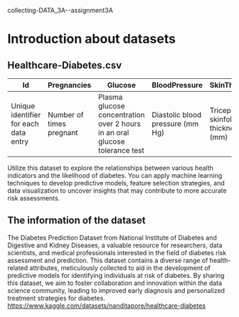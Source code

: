 collecting-DATA_3A--assignment3A
# Introduction about datasets

## Healthcare-Diabetes.csv

| Id | Pregnancies | Glucose | BloodPressure | SkinThickness | Insulin | BMI | DiabetesPedigreeFunction | Age | Outcome |
|-------------|--------|-----|-----|--------------|-------------|----------------|-------------------|-------------------|------|
| Unique identifier for each data entry | Number of times pregnant | Plasma glucose concentration over 2 hours in an oral glucose tolerance test | Diastolic blood pressure (mm Hg) | Triceps skinfold thickness (mm) | 2-Hour serum insulin (mu U/ml) | Body mass index (weight in kg / height in m^2) | Diabetes pedigree function, a genetic score of diabetes | Age in years | Binary classification indicating the presence (1) or absence (0) of diabetes |

Utilize this dataset to explore the relationships between various health indicators and the likelihood of diabetes. You can apply machine learning techniques to develop predictive models, feature selection strategies, and data visualization to uncover insights that may contribute to more accurate risk assessments. 

## The information of the dataset 

The Diabetes Prediction Dataset from National Institute of Diabetes and Digestive and Kidney Diseases, a valuable resource for researchers, data scientists, and medical professionals interested in the field of diabetes risk assessment and prediction. This dataset contains a diverse range of health-related attributes, meticulously collected to aid in the development of predictive models for identifying individuals at risk of diabetes. By sharing this dataset, we aim to foster collaboration and innovation within the data science community, leading to improved early diagnosis and personalized treatment strategies for diabetes.[
](https://www.kaggle.com/datasets/nanditapore/healthcare-diabetes)https://www.kaggle.com/datasets/nanditapore/healthcare-diabetes

